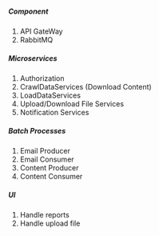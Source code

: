 ##### Component
1) API GateWay
2) RabbitMQ


##### Microservices
1) Authorization
2) CrawlDataServices (Download Content)
3) LoadDataServices
4) Upload/Download File Services
5) Notification Services

##### Batch Processes
1) Email Producer
2) Email Consumer
3) Content Producer
4) Content Consumer


##### UI
1) Handle reports
2) Handle upload file

